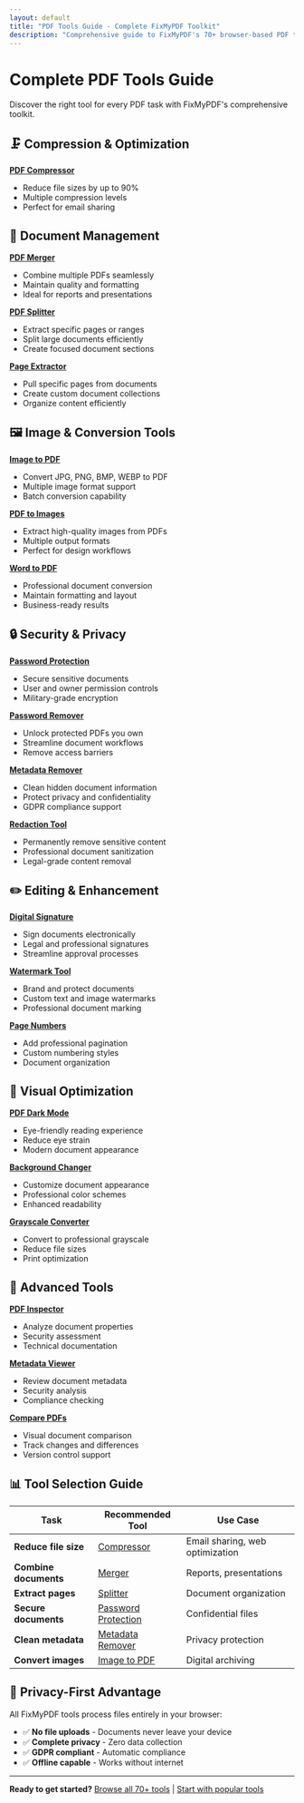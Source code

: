 ```yaml
---
layout: default
title: "PDF Tools Guide - Complete FixMyPDF Toolkit"
description: "Comprehensive guide to FixMyPDF's 70+ browser-based PDF tools. Learn which tool to use for every PDF task."
---
```


# Complete PDF Tools Guide

Discover the right tool for every PDF task with FixMyPDF's comprehensive toolkit.

## 🗜️ Compression & Optimization

**[PDF Compressor](https://fixmypdf.in/compressor.html)**
- Reduce file sizes by up to 90%
- Multiple compression levels
- Perfect for email sharing

## 📄 Document Management

**[PDF Merger](https://fixmypdf.in/merge.html)**
- Combine multiple PDFs seamlessly
- Maintain quality and formatting
- Ideal for reports and presentations

**[PDF Splitter](https://fixmypdf.in/split.html)**
- Extract specific pages or ranges
- Split large documents efficiently
- Create focused document sections

**[Page Extractor](https://fixmypdf.in/extract-pages.html)**
- Pull specific pages from documents
- Create custom document collections
- Organize content efficiently

## 🖼️ Image & Conversion Tools

**[Image to PDF](https://fixmypdf.in/image-pdf.html)**
- Convert JPG, PNG, BMP, WEBP to PDF
- Multiple image format support
- Batch conversion capability

**[PDF to Images](https://fixmypdf.in/pdf-image.html)**
- Extract high-quality images from PDFs
- Multiple output formats
- Perfect for design workflows

**[Word to PDF](https://fixmypdf.in/word-to-pdf.html)**
- Professional document conversion
- Maintain formatting and layout
- Business-ready results

## 🔒 Security & Privacy

**[Password Protection](https://fixmypdf.in/protect.html)**
- Secure sensitive documents
- User and owner permission controls
- Military-grade encryption

**[Password Remover](https://fixmypdf.in/remove-password.html)**
- Unlock protected PDFs you own
- Streamline document workflows
- Remove access barriers

**[Metadata Remover](https://fixmypdf.in/metadata-remover.html)**
- Clean hidden document information
- Protect privacy and confidentiality
- GDPR compliance support

**[Redaction Tool](https://fixmypdf.in/redact.html)**
- Permanently remove sensitive content
- Professional document sanitization
- Legal-grade content removal

## ✏️ Editing & Enhancement

**[Digital Signature](https://fixmypdf.in/pdf-sign.html)**
- Sign documents electronically
- Legal and professional signatures
- Streamline approval processes

**[Watermark Tool](https://fixmypdf.in/watermark-pdf.html)**
- Brand and protect documents
- Custom text and image watermarks
- Professional document marking

**[Page Numbers](https://fixmypdf.in/page-numbers.html)**
- Add professional pagination
- Custom numbering styles
- Document organization

## 🎨 Visual Optimization

**[PDF Dark Mode](https://fixmypdf.in/pdf-dark-mode.html)**
- Eye-friendly reading experience
- Reduce eye strain
- Modern document appearance

**[Background Changer](https://fixmypdf.in/background-color-pdf.html)**
- Customize document appearance
- Professional color schemes
- Enhanced readability

**[Grayscale Converter](https://fixmypdf.in/grayscale-pdf.html)**
- Convert to professional grayscale
- Reduce file sizes
- Print optimization

## 🔧 Advanced Tools

**[PDF Inspector](https://fixmypdf.in/pdf-inspector.html)**
- Analyze document properties
- Security assessment
- Technical documentation

**[Metadata Viewer](https://fixmypdf.in/metadata-viewer.html)**
- Review document metadata
- Security analysis
- Compliance checking

**[Compare PDFs](https://fixmypdf.in/compare-pdf.html)**
- Visual document comparison
- Track changes and differences
- Version control support

## 📊 Tool Selection Guide

| Task | Recommended Tool | Use Case |
|------|------------------|----------|
| **Reduce file size** | [Compressor](https://fixmypdf.in/compressor.html) | Email sharing, web optimization |
| **Combine documents** | [Merger](https://fixmypdf.in/merge.html) | Reports, presentations |
| **Extract pages** | [Splitter](https://fixmypdf.in/split.html) | Document organization |
| **Secure documents** | [Password Protection](https://fixmypdf.in/protect.html) | Confidential files |
| **Clean metadata** | [Metadata Remover](https://fixmypdf.in/metadata-remover.html) | Privacy protection |
| **Convert images** | [Image to PDF](https://fixmypdf.in/image-pdf.html) | Digital archiving |

## 🎯 Privacy-First Advantage

All FixMyPDF tools process files entirely in your browser:
- ✅ **No file uploads** - Documents never leave your device
- ✅ **Complete privacy** - Zero data collection
- ✅ **GDPR compliant** - Automatic compliance
- ✅ **Offline capable** - Works without internet

---

**Ready to get started?**
[Browse all 70+ tools](https://fixmypdf.in) | [Start with popular tools](https://fixmypdf.in/compressor.html)